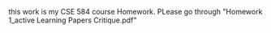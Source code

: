 this work is my CSE 584 course Homework.
PLease go through "Homework 1_active Learning Papers Critique.pdf"
